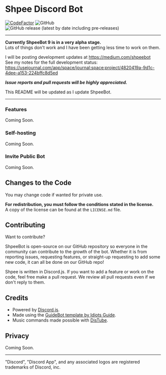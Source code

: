 # Shpee Discord Bot

<p>
  <a href="https://www.codefactor.io/repository/github/shpeebot/shpeebot"><img src="https://www.codefactor.io/repository/github/shpeebot/shpeebot/badge" alt="CodeFactor" /></a>
  <img alt="GitHub" src="https://img.shields.io/github/license/ShpeeBot/ShpeeBot">
  <img alt="GitHub release (latest by date including pre-releases)" src="https://img.shields.io/github/v/release/ShpeeBot/ShpeeBot?include_prereleases">
</p>

---

**Currently ShpeeBot 9 is in a very alpha stage.**  
Lots of things don't work and I have been getting less time to work on them.  
  
I will be posting development updates at <https://medium.com/shpeebot>  
See my notes for the full development status: <https://usejournal.com/app/space/journal:space:project/4820419a-9d1c-4dee-a153-224bffc8d5ed>  

***Issue reports and pull requests will be highly appreciated.***

This README will be updated as I update ShpeeBot. 

---

### Features

Coming Soon.

### Self-hosting

Coming Soon.

### Invite Public Bot

Coming Soon.

## Changes to the Code

You may change code if wanted for private use.  
  
**For redistribution, you must follow the conditions stated in the license.**  
A copy of the license can be found at the `LICENSE.md` file.

## Contributing

Want to contribute?

ShpeeBot is open-source on our GitHub repository so everyone in the community can contribute to the growth of the bot. Whether it is from reporting issues, requesting features, or straight-up requesting to add some new code, it can all be done on our GitHub repo!

Shpee is written in Discord.js. If you want to add a feature or work on the code, feel free make a pull request.
We review all pull requests even if we don't reply to them.

## Credits

- Powered by [Discord.js](https://github.com/discordjs/discord.js).
- Made using the [GuideBot template by Idiots Guide](https://github.com/An-Idiots-Guide/guidebot).
- Music commands made possible with [DisTube](https://github.com/skick1234/DisTube).

## Privacy

Coming Soon.

---

"Discord", "Discord App", and any associated logos are registered trademarks of Discord, inc.
